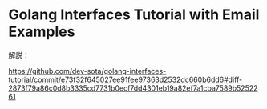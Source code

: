 # Golang Interfaces Tutorial with Email Examples

解説：

https://github.com/dev-sota/golang-interfaces-tutorial/commit/e73f32f645027ee91fee97363d2532dc660b6dd6#diff-2873f79a86c0d8b3335cd7731b0ecf7dd4301eb19a82ef7a1cba7589b5252261
